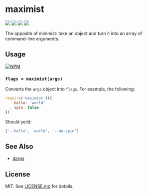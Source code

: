 # maximist
![](http://img.shields.io/badge/stability-experimental-orange.svg?style=flat)
![](http://img.shields.io/npm/v/maximist.svg?style=flat)
![](http://img.shields.io/npm/dm/maximist.svg?style=flat)
![](http://img.shields.io/npm/l/maximist.svg?style=flat)

The opposite of minimist: take an object and turn it into an array of
command-line arguments.

## Usage

[![NPM](https://nodei.co/npm/maximist.png)](https://nodei.co/npm/maximist/)

### `flags = maximist(args)`

Converts the `args` object into `flags`. For example, the following:

``` javascript
require('maximist')({
    hello: 'world'
  , spin: false
})
```

Should yeild:

``` javascript
['--hello', 'world', '--no-spin']
```

## See Also

* [dargs](https://github.com/sindresorhus/dargs)

## License

MIT. See [LICENSE.md](http://github.com/hughsk/maximist/blob/master/LICENSE.md) for details.
